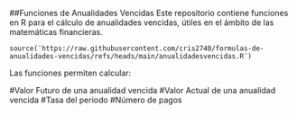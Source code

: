 ##Funciones de Anualidades Vencidas
Este repositorio contiene funciones en R para el cálculo de anualidades vencidas, útiles en el ámbito de las matemáticas financieras.

```{r}
source(¨https://raw.githubusercontent.com/cris2740/formulas-de-anualidades-vencidas/refs/heads/main/anualidadesvencidas.R¨)
```
Las funciones permiten calcular:

#Valor Futuro de una anualidad vencida
#Valor Actual de una anualidad vencida
#Tasa del periodo
#Número de pagos
